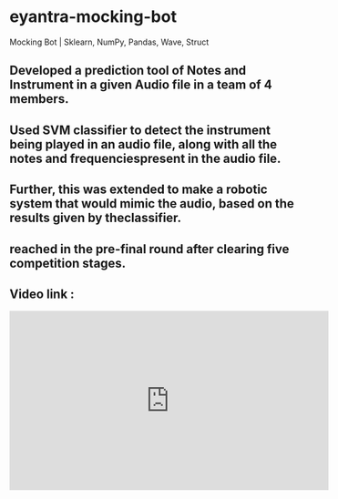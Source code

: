 # eyantra-mocking-bot
Mocking Bot | Sklearn, NumPy, Pandas, Wave, Struct


## Developed a prediction tool of Notes and Instrument in a given Audio file in a team of 4 members.
## Used SVM classifier to detect the instrument being played in an audio file, along with all the notes and frequenciespresent in the audio file.
## Further, this was extended to make a robotic system that would mimic the audio, based on the results given by theclassifier.
## reached in the pre-final round after clearing five competition stages.


## Video link :
<iframe width="560" height="315" src="https://www.youtube.com/embed/LIB18VKLttM" title="YouTube video player" frameborder="0" allow="accelerometer; autoplay; clipboard-write; encrypted-media; gyroscope; picture-in-picture" allowfullscreen></iframe>

